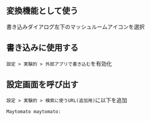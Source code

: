 ## 変換機能として使う
書き込みダイアログ左下のマッシュルームアイコンを選択

## 書き込みに使用する
`設定 > 実験的 > 外部アプリで書き込む`を有効化

## 設定画面を呼び出す
`設定 > 実験的 > 検索に使うURL(追加用)`に以下を追加
```txt
Maytomato maytomato:
```
